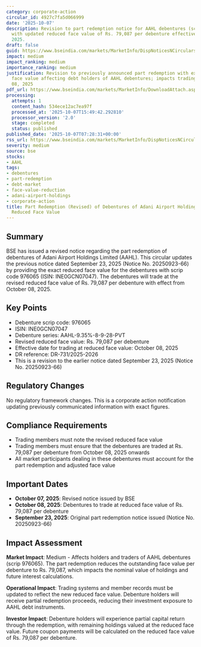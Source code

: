 ```yaml
---
category: corporate-action
circular_id: 4927c7fa5d066999
date: '2025-10-07'
description: Revision to part redemption notice for AAHL debentures (scrip code 976065)
  with updated reduced face value of Rs. 79,087 per debenture effective October 08,
  2025.
draft: false
guid: https://www.bseindia.com/markets/MarketInfo/DispNoticesNCirculars.aspx?Noticeid={317FDEBA-D242-4E73-AF11-F4380DF066F6}&noticeno=20251007-7&dt=10/07/2025&icount=7&totcount=76&flag=0
impact: medium
impact_ranking: medium
importance_ranking: medium
justification: Revision to previously announced part redemption with exact reduced
  face value affecting debt holders of AAHL debentures; impacts trading from October
  08, 2025
pdf_url: https://www.bseindia.com/markets/MarketInfo/DownloadAttach.aspx?id=20251007-7&attachedId=
processing:
  attempts: 1
  content_hash: 534ece12ac7ea97f
  processed_at: '2025-10-07T15:49:42.292810'
  processor_version: '2.0'
  stage: completed
  status: published
published_date: '2025-10-07T07:28:31+00:00'
rss_url: https://www.bseindia.com/markets/MarketInfo/DispNoticesNCirculars.aspx?Noticeid={317FDEBA-D242-4E73-AF11-F4380DF066F6}&noticeno=20251007-7&dt=10/07/2025&icount=7&totcount=76&flag=0
severity: medium
source: bse
stocks:
- AAHL
tags:
- debentures
- part-redemption
- debt-market
- face-value-reduction
- adani-airport-holdings
- corporate-action
title: Part Redemption (Revised) of Debentures of Adani Airport Holdings Limited -
  Reduced Face Value
---
```


## Summary

BSE has issued a revised notice regarding the part redemption of debentures of Adani Airport Holdings Limited (AAHL). This circular updates the previous notice dated September 23, 2025 (Notice No. 20250923-66) by providing the exact reduced face value for the debentures with scrip code 976065 (ISIN: INE0GCN07047). The debentures will trade at the revised reduced face value of Rs. 79,087 per debenture with effect from October 08, 2025.

## Key Points

- Debenture scrip code: 976065
- ISIN: INE0GCN07047
- Debenture series: AAHL-9.35%-8-9-28-PVT
- Revised reduced face value: Rs. 79,087 per debenture
- Effective date for trading at reduced face value: October 08, 2025
- DR reference: DR-731/2025-2026
- This is a revision to the earlier notice dated September 23, 2025 (Notice No. 20250923-66)

## Regulatory Changes

No regulatory framework changes. This is a corporate action notification updating previously communicated information with exact figures.

## Compliance Requirements

- Trading members must note the revised reduced face value
- Trading members must ensure that the debentures are traded at Rs. 79,087 per debenture from October 08, 2025 onwards
- All market participants dealing in these debentures must account for the part redemption and adjusted face value

## Important Dates

- **October 07, 2025**: Revised notice issued by BSE
- **October 08, 2025**: Debentures to trade at reduced face value of Rs. 79,087 per debenture
- **September 23, 2025**: Original part redemption notice issued (Notice No. 20250923-66)

## Impact Assessment

**Market Impact**: Medium - Affects holders and traders of AAHL debentures (scrip 976065). The part redemption reduces the outstanding face value per debenture to Rs. 79,087, which impacts the nominal value of holdings and future interest calculations.

**Operational Impact**: Trading systems and member records must be updated to reflect the new reduced face value. Debenture holders will receive partial redemption proceeds, reducing their investment exposure to AAHL debt instruments.

**Investor Impact**: Debenture holders will experience partial capital return through the redemption, with remaining holdings valued at the reduced face value. Future coupon payments will be calculated on the reduced face value of Rs. 79,087 per debenture.